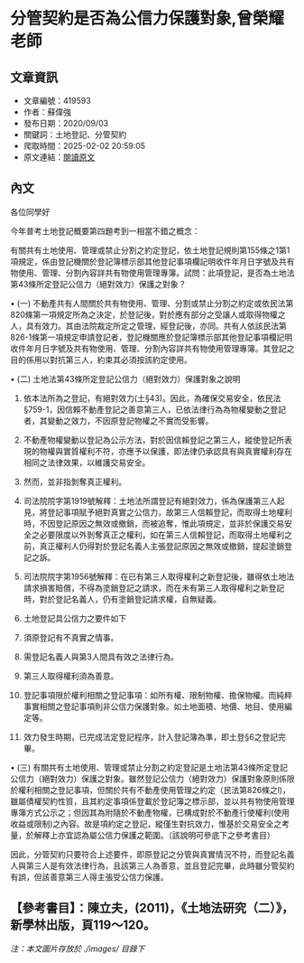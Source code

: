 # 分管契約是否為公信力保護對象,曾榮耀老師

## 文章資訊
- 文章編號：419593
- 作者：蘇偉強
- 發布日期：2020/09/03
- 關鍵詞：土地登記、分管契約
- 爬取時間：2025-02-02 20:59:05
- 原文連結：[閱讀原文](https://real-estate.get.com.tw/Columns/detail.aspx?no=419593)

## 內文
各位同學好

今年普考土地登記概要第四題考到一相當不錯之概念：

有關共有土地使用、管理或禁止分割之約定登記，依土地登記規則第155條之1第1項規定，係由登記機關於登記簿標示部其他登記事項欄記明收件年月日字號及共有物使用、管理、分割內容詳共有物使用管理專簿。試問：此項登記，是否為土地法第43條所定登記公信力（絕對效力）保護之對象？

• (一) 不動產共有人間關於共有物使用、管理、分割或禁止分割之約定或依民法第820條第一項規定所為之決定，於登記後，對於應有部分之受讓人或取得物權之人，具有效力。其由法院裁定所定之管理，經登記後，亦同。共有人依該民法第826-1條第一項規定申請登記者，登記機關應於登記簿標示部其他登記事項欄記明收件年月日字號及共有物使用、管理、分割內容詳共有物使用管理專簿。其登記之目的係用以對抗第三人，約束其必須按該約定使用。

• (二) 土地法第43條所定登記公信力（絕對效力）保護對象之說明

1. 依本法所為之登記，有絕對效力(土§43)。因此，為確保交易安全，依民法§759-1，因信賴不動產登記之善意第三人，已依法律行為為物權變動之登記者，其變動之效力，不因原登記物權之不實而受影響。

2. 不動產物權變動以登記為公示方法，對於因信賴登記之第三人，縱使登記所表現的物權與實質權利不符，亦應予以保護，即法律仍承認具有與真實權利存在相同之法律效果，以維護交易安全。

3. 然而，並非指剝奪真正權利。

1. 司法院院字第1919號解釋：土地法所謂登記有絕對效力，係為保護第三人起見，將登記事項賦予絕對真實之公信力，故第三人信賴登記，而取得土地權利時，不因登記原因之無效或撤銷，而被追奪，惟此項規定，並非於保護交易安全之必要限度以外剝奪真正之權利，如在第三人信賴登記，而取得土地權利之前，真正權利人仍得對於登記名義人主張登記原因之無效或撤銷，提起塗銷登記之訴。

2. 司法院院字第1956號解釋：在已有第三人取得權利之新登記後，雖得依土地法請求損害賠償，不得為塗銷登記之請求，而在未有第三人取得權利之新登記時，對於登記名義人，仍有塗銷登記請求權，自無疑義。

4. 土地登記具公信力之要件如下

1. 須原登記有不真實之情事。

2. 需登記名義人與第3人間具有效之法律行為。

3. 第三人取得權利須為善意。

4. 登記事項限於權利相關之登記事項：如所有權、限制物權、擔保物權。而純粹事實相關之登記事項則非公信力保護對象。如土地面積、地價、地目、使用編定等。

5. 效力發生時期，已完成法定登記程序，計入登記簿為準，即土登§6之登記完畢。

• (三) 有關共有土地使用、管理或禁止分割之約定登記是土地法第43條所定登記公信力（絕對效力）保護之對象。雖然登記公信力（絕對效力）保護對象原則係限於權利相關之登記事項，但關於共有不動產使用管理之約定（民法第826條之l)，雖屬債權契約性質，且其約定事項係登載於登記簿之標示部，並以共有物使用管理專簿方式公示之；但因其為附隨於不動產物權，已構成對於不動產行使權利(使用收益或限制)之內容。故是項約定之登記，縱僅生對抗效力，惟基於交易安全之考量，於解釋上亦宜認為屬公信力保護之範圍。（該說明可參底下之參考書目）

因此，分管契約只要符合上述要件，即原登記之分管與真實情況不符，而登記名義人與第三人是有效法律行為，且該第三人為善意，並且登記完畢，此時雖分管契約有誤，但該善意第三人得主張受公信力保護。

【參考書目】：陳立夫，(2011)，《土地法研究（二）》，新學林出版，頁119～120。
---
*注：本文圖片存放於 ./images/ 目錄下*
